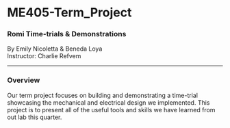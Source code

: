 # ME405-Term_Project
### Romi Time-trials & Demonstrations
By Emily Nicoletta & Beneda Loya <br/>Instructor: Charlie Refvem<br/> 
***
### Overview <be/> 
Our term project focuses on building and demonstrating a time-trial showcasing the mechanical and electrical design we implemented. This project is to present all of the useful tools and skills we have learned from out lab this quarter. 
